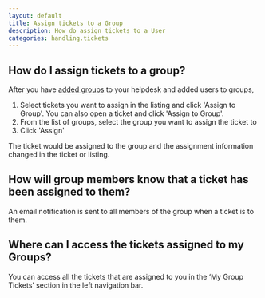 ```yaml
---
layout: default
title: Assign tickets to a Group
description: How do assign tickets to a User
categories: handling.tickets
---
```


How do I assign tickets to a group?
----------------------------------

After you have [added groups](/adding-groups/) to your helpdesk and added users to groups,

1. Select tickets you want to assign in the listing and click 'Assign to Group'. You can also open a ticket and click 'Assign to Group'. 
2. From the list of groups, select the group you want to assign the ticket to
3. Click 'Assign'

The ticket would be assigned to the group and the assignment information changed in the ticket or listing.

How will group members know that a ticket has been assigned to them?
--------------------------------------------------------------------

An email notification is sent to all members of the group when a ticket is to them.

Where can I access the tickets assigned to my Groups?
-----------------------------------------------------

You can access all the tickets that are assigned to you in the ‘My Group Tickets’ section in the left navigation bar.



